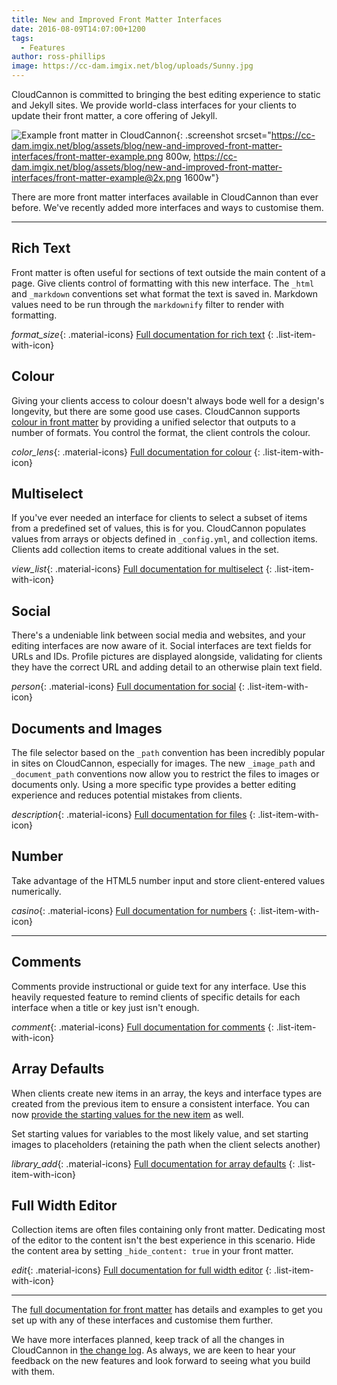 ```yaml
---
title: New and Improved Front Matter Interfaces
date: 2016-08-09T14:07:00+1200
tags:
  - Features
author: ross-phillips
image: https://cc-dam.imgix.net/blog/uploads/Sunny.jpg
---
```

CloudCannon is committed to bringing the best editing experience to static and Jekyll sites. We provide world-class interfaces for your clients to update their front matter, a core offering of Jekyll.

![Example front matter in CloudCannon](https://cc-dam.imgix.net/blog/assets/blog/new-and-improved-front-matter-interfaces/front-matter-example.png){: .screenshot srcset="https://cc-dam.imgix.net/blog/assets/blog/new-and-improved-front-matter-interfaces/front-matter-example.png 800w, https://cc-dam.imgix.net/blog/assets/blog/new-and-improved-front-matter-interfaces/front-matter-example@2x.png 1600w"}

There are more front matter interfaces available in CloudCannon than ever before. We've recently added more interfaces and ways to customise them.

---

## Rich Text

Front matter is often useful for sections of text outside the main content of a page. Give clients control of formatting with this new interface. The `_html` and `_markdown` conventions set what format the text is saved in. Markdown values need to be run through the `markdownify` filter to render with formatting.

*format\_size*{: .material-icons} [Full documentation for rich text](https://docs.cloudcannon.com/editing/front-matter/#rich-text)
{: .list-item-with-icon}

## Colour

Giving your clients access to colour doesn't always bode well for a design's longevity, but there are some good use cases. CloudCannon supports [colour in front matter](https://docs.cloudcannon.com/editing/front-matter/#colour) by providing a unified selector that outputs to a number of formats. You control the format, the client controls the colour.

*color\_lens*{: .material-icons} [Full documentation for colour](https://docs.cloudcannon.com/editing/front-matter/#colour)
{: .list-item-with-icon}

## Multiselect

If you've ever needed an interface for clients to select a subset of items from a predefined set of values, this is for you. CloudCannon populates values from arrays or objects defined in `_config.yml`, and collection items. Clients add collection items to create additional values in the set.

*view\_list*{: .material-icons} [Full documentation for multiselect](https://docs.cloudcannon.com/editing/front-matter/#multiselect)
{: .list-item-with-icon}

## Social

There's a undeniable link between social media and websites, and your editing interfaces are now aware of it. Social interfaces are text fields for URLs and IDs. Profile pictures are displayed alongside, validating for clients they have the correct URL and adding detail to an otherwise plain text field.

*person*{: .material-icons} [Full documentation for social](https://docs.cloudcannon.com/editing/front-matter/#social)
{: .list-item-with-icon}

## Documents and Images

The file selector based on the `_path` convention has been incredibly popular in sites on CloudCannon, especially for images. The new `_image_path` and `_document_path` conventions now allow you to restrict the files to images or documents only. Using a more specific type provides a better editing experience and reduces potential mistakes from clients.

*description*{: .material-icons} [Full documentation for files](https://docs.cloudcannon.com/editing/front-matter/#file)
{: .list-item-with-icon}

## Number

Take advantage of the HTML5 number input and store client-entered values numerically.

*casino*{: .material-icons} [Full documentation for numbers](https://docs.cloudcannon.com/editing/front-matter/#number)
{: .list-item-with-icon}

---

## Comments

Comments provide instructional or guide text for any interface. Use this heavily requested feature to remind clients of specific details for each interface when a title or key just isn't enough.

*comment*{: .material-icons} [Full documentation for comments](https://docs.cloudcannon.com/editing/front-matter/#comment)
{: .list-item-with-icon}

## Array Defaults

When clients create new items in an array, the keys and interface types are created from the previous item to ensure a consistent interface. You can now [provide the starting values for the new item](https://docs.cloudcannon.com/editing/front-matter/#array-defaults) as well.

Set starting values for variables to the most likely value, and set starting images to placeholders (retaining the path when the client selects another)

*library\_add*{: .material-icons} [Full documentation for array defaults](https://docs.cloudcannon.com/editing/front-matter/#array-defaults)
{: .list-item-with-icon}

## Full Width Editor

Collection items are often files containing only front matter. Dedicating most of the editor to the content isn't the best experience in this scenario. Hide the content area by setting `_hide_content: true` in your front matter.

*edit*{: .material-icons} [Full documentation for full width editor](https://docs.cloudcannon.com/editing/content-editor/#hiding-the-content-area)
{: .list-item-with-icon}

---

The [full documentation for front matter](/documentation/edit/interfaces/front-matter-editor/) has details and examples to get you set up with any of these interfaces and customise them further.

We have more interfaces planned, keep track of all the changes in CloudCannon in [the change log](https://cloudcannon.com/changelog/). As always, we are keen to hear your feedback on the new features and look forward to seeing what you build with them.
